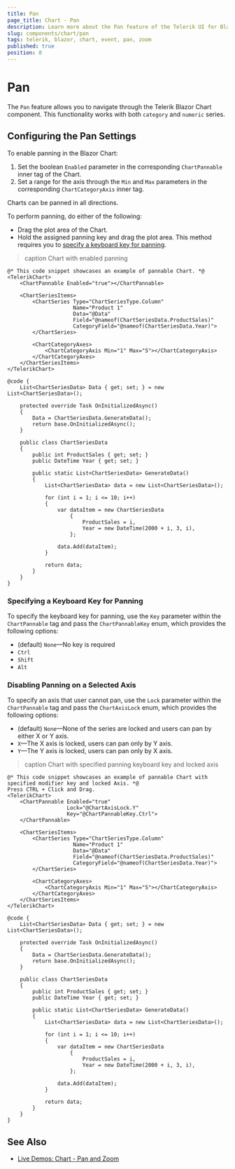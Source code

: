 ```yaml
---
title: Pan
page_title: Chart - Pan
description: Learn more about the Pan feature of the Telerik UI for Blazor Chart component and explore the available examples.
slug: components/chart/pan
tags: telerik, blazor, chart, event, pan, zoom
published: true
position: 0
---
```


# Pan

The `Pan` feature allows you to navigate through the Telerik Blazor Chart component. This functionality works with both `category` and `numeric` series.

## Configuring the Pan Settings

To enable panning in the Blazor Chart: 

1. Set the boolean `Enabled` parameter in the corresponding `ChartPannable` inner tag of the Chart.
2. Set a range for the axis through the `Min` and `Max` parameters in the corresponding `ChartCategoryAxis` inner tag.

Charts can be panned in all directions. 

To perform panning, do either of the following: 

* Drag the plot area of the Chart.
* Hold the assigned panning key and drag the plot area. This method requires you to [specify a keyboard key for panning](#specifying-a-keyboard-key-for-panning).

>caption Chart with enabled panning

````CSHTML
@* This code snippet showcases an example of pannable Chart. *@
<TelerikChart>
    <ChartPannable Enabled="true"></ChartPannable>

    <ChartSeriesItems>
        <ChartSeries Type="ChartSeriesType.Column"
                     Name="Product 1"
                     Data="@Data"
                     Field="@nameof(ChartSeriesData.ProductSales)"
                     CategoryField="@nameof(ChartSeriesData.Year)">
        </ChartSeries>

        <ChartCategoryAxes>
            <ChartCategoryAxis Min="1" Max="5"></ChartCategoryAxis>
        </ChartCategoryAxes>
    </ChartSeriesItems>
</TelerikChart>

@code {
    List<ChartSeriesData> Data { get; set; } = new List<ChartSeriesData>();

    protected override Task OnInitializedAsync()
    {
        Data = ChartSeriesData.GenerateData();
        return base.OnInitializedAsync();
    }

    public class ChartSeriesData
    {
        public int ProductSales { get; set; }
        public DateTime Year { get; set; }

        public static List<ChartSeriesData> GenerateData()
        {
            List<ChartSeriesData> data = new List<ChartSeriesData>();

            for (int i = 1; i <= 10; i++)
            {
                var dataItem = new ChartSeriesData
                    {
                        ProductSales = i,
                        Year = new DateTime(2000 + i, 3, i),
                    };

                data.Add(dataItem);
            }

            return data;
        }
    }
}
````

### Specifying a Keyboard Key for Panning

To specify the keyboard key for panning, use the `Key` parameter within the `ChartPannable` tag and pass the `ChartPannableKey` enum, which provides the following options:

* (default) `None`—No key is required
* `Ctrl`
* `Shift`
* `Alt`

### Disabling Panning on a Selected Axis

To specify an axis that user cannot pan, use the `Lock` parameter within the `ChartPannable` tag and pass the `ChartAxisLock` enum, which provides the following options:

* (default) `None`—None of the series are locked and users can pan by either X or Y axis.
* `X`—The X axis is locked, users can pan only by Y axis.
* `Y`—The Y axis is locked, users can pan only by X axis.
 

>caption Chart with specified panning keyboard key and locked axis

````CSHTML
@* This code snippet showcases an example of pannable Chart with specified modifier key and locked Axis. *@
Press CTRL + Click and Drag.
<TelerikChart>
    <ChartPannable Enabled="true"
                   Lock="@ChartAxisLock.Y"
                   Key="@ChartPannableKey.Ctrl">
    </ChartPannable>

    <ChartSeriesItems>
        <ChartSeries Type="ChartSeriesType.Column"
                     Name="Product 1"
                     Data="@Data"
                     Field="@nameof(ChartSeriesData.ProductSales)"
                     CategoryField="@nameof(ChartSeriesData.Year)">
        </ChartSeries>

        <ChartCategoryAxes>
            <ChartCategoryAxis Min="1" Max="5"></ChartCategoryAxis>
        </ChartCategoryAxes>
    </ChartSeriesItems>
</TelerikChart>

@code {
    List<ChartSeriesData> Data { get; set; } = new List<ChartSeriesData>();

    protected override Task OnInitializedAsync()
    {
        Data = ChartSeriesData.GenerateData();
        return base.OnInitializedAsync();
    }

    public class ChartSeriesData
    {
        public int ProductSales { get; set; }
        public DateTime Year { get; set; }

        public static List<ChartSeriesData> GenerateData()
        {
            List<ChartSeriesData> data = new List<ChartSeriesData>();

            for (int i = 1; i <= 10; i++)
            {
                var dataItem = new ChartSeriesData
                    {
                        ProductSales = i,
                        Year = new DateTime(2000 + i, 3, i),
                    };

                data.Add(dataItem);
            }

            return data;
        }
    }
}
````

## See Also

  * [Live Demos: Chart - Pan and Zoom](https://demos.telerik.com/blazor-ui/chart/pan-zoom)
